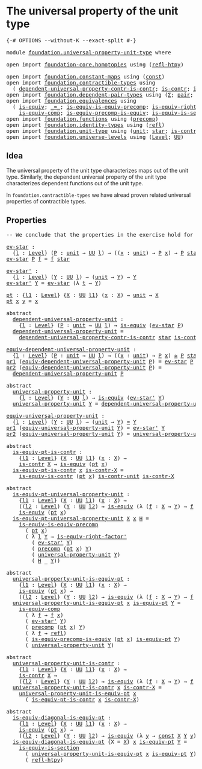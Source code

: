 # The universal property of the unit type

<pre class="Agda"><a id="52" class="Symbol">{-#</a> <a id="56" class="Keyword">OPTIONS</a> <a id="64" class="Pragma">--without-K</a> <a id="76" class="Pragma">--exact-split</a> <a id="90" class="Symbol">#-}</a>

<a id="95" class="Keyword">module</a> <a id="102" href="foundation.universal-property-unit-type.html" class="Module">foundation.universal-property-unit-type</a> <a id="142" class="Keyword">where</a>

<a id="149" class="Keyword">open</a> <a id="154" class="Keyword">import</a> <a id="161" href="foundation-core.homotopies.html" class="Module">foundation-core.homotopies</a> <a id="188" class="Keyword">using</a> <a id="194" class="Symbol">(</a><a id="195" href="foundation-core.homotopies.html#632" class="Function">refl-htpy</a><a id="204" class="Symbol">)</a>

<a id="207" class="Keyword">open</a> <a id="212" class="Keyword">import</a> <a id="219" href="foundation.constant-maps.html" class="Module">foundation.constant-maps</a> <a id="244" class="Keyword">using</a> <a id="250" class="Symbol">(</a><a id="251" href="foundation-core.constant-maps.html#203" class="Function">const</a><a id="256" class="Symbol">)</a>
<a id="258" class="Keyword">open</a> <a id="263" class="Keyword">import</a> <a id="270" href="foundation.contractible-types.html" class="Module">foundation.contractible-types</a> <a id="300" class="Keyword">using</a>
  <a id="308" class="Symbol">(</a> <a id="310" href="foundation.contractible-types.html#5299" class="Function">dependent-universal-property-contr-is-contr</a><a id="353" class="Symbol">;</a> <a id="355" href="foundation-core.contractible-types.html#925" class="Function">is-contr</a><a id="363" class="Symbol">;</a> <a id="365" href="foundation-core.contractible-types.html#3973" class="Function">is-equiv-is-contr</a><a id="382" class="Symbol">)</a>
<a id="384" class="Keyword">open</a> <a id="389" class="Keyword">import</a> <a id="396" href="foundation.dependent-pair-types.html" class="Module">foundation.dependent-pair-types</a> <a id="428" class="Keyword">using</a> <a id="434" class="Symbol">(</a><a id="435" href="foundation-core.dependent-pair-types.html#502" class="Record">Σ</a><a id="436" class="Symbol">;</a> <a id="438" href="foundation-core.dependent-pair-types.html#575" class="InductiveConstructor">pair</a><a id="442" class="Symbol">;</a> <a id="444" href="foundation-core.dependent-pair-types.html#592" class="Field">pr1</a><a id="447" class="Symbol">;</a> <a id="449" href="foundation-core.dependent-pair-types.html#604" class="Field">pr2</a><a id="452" class="Symbol">)</a>
<a id="454" class="Keyword">open</a> <a id="459" class="Keyword">import</a> <a id="466" href="foundation.equivalences.html" class="Module">foundation.equivalences</a> <a id="490" class="Keyword">using</a>
  <a id="498" class="Symbol">(</a> <a id="500" href="foundation-core.equivalences.html#1542" class="Function">is-equiv</a><a id="508" class="Symbol">;</a> <a id="510" href="foundation-core.equivalences.html#1607" class="Function Operator">_≃_</a><a id="513" class="Symbol">;</a> <a id="515" href="foundation.equivalences.html#10785" class="Function">is-equiv-is-equiv-precomp</a><a id="540" class="Symbol">;</a> <a id="542" href="foundation-core.equivalences.html#9634" class="Function">is-equiv-right-factor&#39;</a><a id="564" class="Symbol">;</a>
    <a id="570" href="foundation-core.equivalences.html#7183" class="Function">is-equiv-comp</a><a id="583" class="Symbol">;</a> <a id="585" href="foundation.equivalences.html#9083" class="Function">is-equiv-precomp-is-equiv</a><a id="610" class="Symbol">;</a> <a id="612" href="foundation-core.equivalences.html#11901" class="Function">is-equiv-is-section</a><a id="631" class="Symbol">)</a>
<a id="633" class="Keyword">open</a> <a id="638" class="Keyword">import</a> <a id="645" href="foundation.functions.html" class="Module">foundation.functions</a> <a id="666" class="Keyword">using</a> <a id="672" class="Symbol">(</a><a id="673" href="foundation-core.functions.html#925" class="Function">precomp</a><a id="680" class="Symbol">)</a>
<a id="682" class="Keyword">open</a> <a id="687" class="Keyword">import</a> <a id="694" href="foundation.identity-types.html" class="Module">foundation.identity-types</a> <a id="720" class="Keyword">using</a> <a id="726" class="Symbol">(</a><a id="727" href="foundation-core.identity-types.html#694" class="InductiveConstructor">refl</a><a id="731" class="Symbol">)</a>
<a id="733" class="Keyword">open</a> <a id="738" class="Keyword">import</a> <a id="745" href="foundation.unit-type.html" class="Module">foundation.unit-type</a> <a id="766" class="Keyword">using</a> <a id="772" class="Symbol">(</a><a id="773" href="foundation.unit-type.html#975" class="Datatype">unit</a><a id="777" class="Symbol">;</a> <a id="779" href="foundation.unit-type.html#999" class="InductiveConstructor">star</a><a id="783" class="Symbol">;</a> <a id="785" href="foundation.unit-type.html#1534" class="Function">is-contr-unit</a><a id="798" class="Symbol">)</a>
<a id="800" class="Keyword">open</a> <a id="805" class="Keyword">import</a> <a id="812" href="foundation.universe-levels.html" class="Module">foundation.universe-levels</a> <a id="839" class="Keyword">using</a> <a id="845" class="Symbol">(</a><a id="846" href="Agda.Primitive.html#597" class="Postulate">Level</a><a id="851" class="Symbol">;</a> <a id="853" href="foundation-core.universe-levels.html#222" class="Primitive">UU</a><a id="855" class="Symbol">)</a>
</pre>
## Idea

The universal property of the unit type characterizes maps out of the unit type. Similarly, the dependent universal property of the unit type characterizes dependent functions out of the unit type.

In `foundation.contractible-types` we have alread proven related universal properties of contractible types.

## Properties

<pre class="Agda"><a id="1203" class="Comment">-- We conclude that the properties in the exercise hold for the unit type</a>

<a id="ev-star"></a><a id="1278" href="foundation.universal-property-unit-type.html#1278" class="Function">ev-star</a> <a id="1286" class="Symbol">:</a>
  <a id="1290" class="Symbol">{</a><a id="1291" href="foundation.universal-property-unit-type.html#1291" class="Bound">l</a> <a id="1293" class="Symbol">:</a> <a id="1295" href="Agda.Primitive.html#597" class="Postulate">Level</a><a id="1300" class="Symbol">}</a> <a id="1302" class="Symbol">(</a><a id="1303" href="foundation.universal-property-unit-type.html#1303" class="Bound">P</a> <a id="1305" class="Symbol">:</a> <a id="1307" href="foundation.unit-type.html#975" class="Datatype">unit</a> <a id="1312" class="Symbol">→</a> <a id="1314" href="foundation-core.universe-levels.html#222" class="Primitive">UU</a> <a id="1317" href="foundation.universal-property-unit-type.html#1291" class="Bound">l</a><a id="1318" class="Symbol">)</a> <a id="1320" class="Symbol">→</a> <a id="1322" class="Symbol">((</a><a id="1324" href="foundation.universal-property-unit-type.html#1324" class="Bound">x</a> <a id="1326" class="Symbol">:</a> <a id="1328" href="foundation.unit-type.html#975" class="Datatype">unit</a><a id="1332" class="Symbol">)</a> <a id="1334" class="Symbol">→</a> <a id="1336" href="foundation.universal-property-unit-type.html#1303" class="Bound">P</a> <a id="1338" href="foundation.universal-property-unit-type.html#1324" class="Bound">x</a><a id="1339" class="Symbol">)</a> <a id="1341" class="Symbol">→</a> <a id="1343" href="foundation.universal-property-unit-type.html#1303" class="Bound">P</a> <a id="1345" href="foundation.unit-type.html#999" class="InductiveConstructor">star</a>
<a id="1350" href="foundation.universal-property-unit-type.html#1278" class="Function">ev-star</a> <a id="1358" href="foundation.universal-property-unit-type.html#1358" class="Bound">P</a> <a id="1360" href="foundation.universal-property-unit-type.html#1360" class="Bound">f</a> <a id="1362" class="Symbol">=</a> <a id="1364" href="foundation.universal-property-unit-type.html#1360" class="Bound">f</a> <a id="1366" href="foundation.unit-type.html#999" class="InductiveConstructor">star</a>

<a id="ev-star&#39;"></a><a id="1372" href="foundation.universal-property-unit-type.html#1372" class="Function">ev-star&#39;</a> <a id="1381" class="Symbol">:</a>
  <a id="1385" class="Symbol">{</a><a id="1386" href="foundation.universal-property-unit-type.html#1386" class="Bound">l</a> <a id="1388" class="Symbol">:</a> <a id="1390" href="Agda.Primitive.html#597" class="Postulate">Level</a><a id="1395" class="Symbol">}</a> <a id="1397" class="Symbol">(</a><a id="1398" href="foundation.universal-property-unit-type.html#1398" class="Bound">Y</a> <a id="1400" class="Symbol">:</a> <a id="1402" href="foundation-core.universe-levels.html#222" class="Primitive">UU</a> <a id="1405" href="foundation.universal-property-unit-type.html#1386" class="Bound">l</a><a id="1406" class="Symbol">)</a> <a id="1408" class="Symbol">→</a> <a id="1410" class="Symbol">(</a><a id="1411" href="foundation.unit-type.html#975" class="Datatype">unit</a> <a id="1416" class="Symbol">→</a> <a id="1418" href="foundation.universal-property-unit-type.html#1398" class="Bound">Y</a><a id="1419" class="Symbol">)</a> <a id="1421" class="Symbol">→</a> <a id="1423" href="foundation.universal-property-unit-type.html#1398" class="Bound">Y</a>
<a id="1425" href="foundation.universal-property-unit-type.html#1372" class="Function">ev-star&#39;</a> <a id="1434" href="foundation.universal-property-unit-type.html#1434" class="Bound">Y</a> <a id="1436" class="Symbol">=</a> <a id="1438" href="foundation.universal-property-unit-type.html#1278" class="Function">ev-star</a> <a id="1446" class="Symbol">(λ</a> <a id="1449" href="foundation.universal-property-unit-type.html#1449" class="Bound">t</a> <a id="1451" class="Symbol">→</a> <a id="1453" href="foundation.universal-property-unit-type.html#1434" class="Bound">Y</a><a id="1454" class="Symbol">)</a>

<a id="pt"></a><a id="1457" href="foundation.universal-property-unit-type.html#1457" class="Function">pt</a> <a id="1460" class="Symbol">:</a> <a id="1462" class="Symbol">{</a><a id="1463" href="foundation.universal-property-unit-type.html#1463" class="Bound">l1</a> <a id="1466" class="Symbol">:</a> <a id="1468" href="Agda.Primitive.html#597" class="Postulate">Level</a><a id="1473" class="Symbol">}</a> <a id="1475" class="Symbol">{</a><a id="1476" href="foundation.universal-property-unit-type.html#1476" class="Bound">X</a> <a id="1478" class="Symbol">:</a> <a id="1480" href="foundation-core.universe-levels.html#222" class="Primitive">UU</a> <a id="1483" href="foundation.universal-property-unit-type.html#1463" class="Bound">l1</a><a id="1485" class="Symbol">}</a> <a id="1487" class="Symbol">(</a><a id="1488" href="foundation.universal-property-unit-type.html#1488" class="Bound">x</a> <a id="1490" class="Symbol">:</a> <a id="1492" href="foundation.universal-property-unit-type.html#1476" class="Bound">X</a><a id="1493" class="Symbol">)</a> <a id="1495" class="Symbol">→</a> <a id="1497" href="foundation.unit-type.html#975" class="Datatype">unit</a> <a id="1502" class="Symbol">→</a> <a id="1504" href="foundation.universal-property-unit-type.html#1476" class="Bound">X</a>
<a id="1506" href="foundation.universal-property-unit-type.html#1457" class="Function">pt</a> <a id="1509" href="foundation.universal-property-unit-type.html#1509" class="Bound">x</a> <a id="1511" href="foundation.universal-property-unit-type.html#1511" class="Bound">y</a> <a id="1513" class="Symbol">=</a> <a id="1515" href="foundation.universal-property-unit-type.html#1509" class="Bound">x</a>

<a id="1518" class="Keyword">abstract</a>
  <a id="dependent-universal-property-unit"></a><a id="1529" href="foundation.universal-property-unit-type.html#1529" class="Function">dependent-universal-property-unit</a> <a id="1563" class="Symbol">:</a>
    <a id="1569" class="Symbol">{</a><a id="1570" href="foundation.universal-property-unit-type.html#1570" class="Bound">l</a> <a id="1572" class="Symbol">:</a> <a id="1574" href="Agda.Primitive.html#597" class="Postulate">Level</a><a id="1579" class="Symbol">}</a> <a id="1581" class="Symbol">(</a><a id="1582" href="foundation.universal-property-unit-type.html#1582" class="Bound">P</a> <a id="1584" class="Symbol">:</a> <a id="1586" href="foundation.unit-type.html#975" class="Datatype">unit</a> <a id="1591" class="Symbol">→</a> <a id="1593" href="foundation-core.universe-levels.html#222" class="Primitive">UU</a> <a id="1596" href="foundation.universal-property-unit-type.html#1570" class="Bound">l</a><a id="1597" class="Symbol">)</a> <a id="1599" class="Symbol">→</a> <a id="1601" href="foundation-core.equivalences.html#1542" class="Function">is-equiv</a> <a id="1610" class="Symbol">(</a><a id="1611" href="foundation.universal-property-unit-type.html#1278" class="Function">ev-star</a> <a id="1619" href="foundation.universal-property-unit-type.html#1582" class="Bound">P</a><a id="1620" class="Symbol">)</a>
  <a id="1624" href="foundation.universal-property-unit-type.html#1529" class="Function">dependent-universal-property-unit</a> <a id="1658" class="Symbol">=</a>
    <a id="1664" href="foundation.contractible-types.html#5299" class="Function">dependent-universal-property-contr-is-contr</a> <a id="1708" href="foundation.unit-type.html#999" class="InductiveConstructor">star</a> <a id="1713" href="foundation.unit-type.html#1534" class="Function">is-contr-unit</a>

<a id="equiv-dependent-universal-property-unit"></a><a id="1728" href="foundation.universal-property-unit-type.html#1728" class="Function">equiv-dependent-universal-property-unit</a> <a id="1768" class="Symbol">:</a>
  <a id="1772" class="Symbol">{</a><a id="1773" href="foundation.universal-property-unit-type.html#1773" class="Bound">l</a> <a id="1775" class="Symbol">:</a> <a id="1777" href="Agda.Primitive.html#597" class="Postulate">Level</a><a id="1782" class="Symbol">}</a> <a id="1784" class="Symbol">(</a><a id="1785" href="foundation.universal-property-unit-type.html#1785" class="Bound">P</a> <a id="1787" class="Symbol">:</a> <a id="1789" href="foundation.unit-type.html#975" class="Datatype">unit</a> <a id="1794" class="Symbol">→</a> <a id="1796" href="foundation-core.universe-levels.html#222" class="Primitive">UU</a> <a id="1799" href="foundation.universal-property-unit-type.html#1773" class="Bound">l</a><a id="1800" class="Symbol">)</a> <a id="1802" class="Symbol">→</a> <a id="1804" class="Symbol">((</a><a id="1806" href="foundation.universal-property-unit-type.html#1806" class="Bound">x</a> <a id="1808" class="Symbol">:</a> <a id="1810" href="foundation.unit-type.html#975" class="Datatype">unit</a><a id="1814" class="Symbol">)</a> <a id="1816" class="Symbol">→</a> <a id="1818" href="foundation.universal-property-unit-type.html#1785" class="Bound">P</a> <a id="1820" href="foundation.universal-property-unit-type.html#1806" class="Bound">x</a><a id="1821" class="Symbol">)</a> <a id="1823" href="foundation-core.equivalences.html#1607" class="Function Operator">≃</a> <a id="1825" href="foundation.universal-property-unit-type.html#1785" class="Bound">P</a> <a id="1827" href="foundation.unit-type.html#999" class="InductiveConstructor">star</a>
<a id="1832" href="foundation-core.dependent-pair-types.html#592" class="Field">pr1</a> <a id="1836" class="Symbol">(</a><a id="1837" href="foundation.universal-property-unit-type.html#1728" class="Function">equiv-dependent-universal-property-unit</a> <a id="1877" href="foundation.universal-property-unit-type.html#1877" class="Bound">P</a><a id="1878" class="Symbol">)</a> <a id="1880" class="Symbol">=</a> <a id="1882" href="foundation.universal-property-unit-type.html#1278" class="Function">ev-star</a> <a id="1890" href="foundation.universal-property-unit-type.html#1877" class="Bound">P</a>
<a id="1892" href="foundation-core.dependent-pair-types.html#604" class="Field">pr2</a> <a id="1896" class="Symbol">(</a><a id="1897" href="foundation.universal-property-unit-type.html#1728" class="Function">equiv-dependent-universal-property-unit</a> <a id="1937" href="foundation.universal-property-unit-type.html#1937" class="Bound">P</a><a id="1938" class="Symbol">)</a> <a id="1940" class="Symbol">=</a>
  <a id="1944" href="foundation.universal-property-unit-type.html#1529" class="Function">dependent-universal-property-unit</a> <a id="1978" href="foundation.universal-property-unit-type.html#1937" class="Bound">P</a>

<a id="1981" class="Keyword">abstract</a>
  <a id="universal-property-unit"></a><a id="1992" href="foundation.universal-property-unit-type.html#1992" class="Function">universal-property-unit</a> <a id="2016" class="Symbol">:</a>
    <a id="2022" class="Symbol">{</a><a id="2023" href="foundation.universal-property-unit-type.html#2023" class="Bound">l</a> <a id="2025" class="Symbol">:</a> <a id="2027" href="Agda.Primitive.html#597" class="Postulate">Level</a><a id="2032" class="Symbol">}</a> <a id="2034" class="Symbol">(</a><a id="2035" href="foundation.universal-property-unit-type.html#2035" class="Bound">Y</a> <a id="2037" class="Symbol">:</a> <a id="2039" href="foundation-core.universe-levels.html#222" class="Primitive">UU</a> <a id="2042" href="foundation.universal-property-unit-type.html#2023" class="Bound">l</a><a id="2043" class="Symbol">)</a> <a id="2045" class="Symbol">→</a> <a id="2047" href="foundation-core.equivalences.html#1542" class="Function">is-equiv</a> <a id="2056" class="Symbol">(</a><a id="2057" href="foundation.universal-property-unit-type.html#1372" class="Function">ev-star&#39;</a> <a id="2066" href="foundation.universal-property-unit-type.html#2035" class="Bound">Y</a><a id="2067" class="Symbol">)</a>
  <a id="2071" href="foundation.universal-property-unit-type.html#1992" class="Function">universal-property-unit</a> <a id="2095" href="foundation.universal-property-unit-type.html#2095" class="Bound">Y</a> <a id="2097" class="Symbol">=</a> <a id="2099" href="foundation.universal-property-unit-type.html#1529" class="Function">dependent-universal-property-unit</a> <a id="2133" class="Symbol">(λ</a> <a id="2136" href="foundation.universal-property-unit-type.html#2136" class="Bound">t</a> <a id="2138" class="Symbol">→</a> <a id="2140" href="foundation.universal-property-unit-type.html#2095" class="Bound">Y</a><a id="2141" class="Symbol">)</a>

<a id="equiv-universal-property-unit"></a><a id="2144" href="foundation.universal-property-unit-type.html#2144" class="Function">equiv-universal-property-unit</a> <a id="2174" class="Symbol">:</a>
  <a id="2178" class="Symbol">{</a><a id="2179" href="foundation.universal-property-unit-type.html#2179" class="Bound">l</a> <a id="2181" class="Symbol">:</a> <a id="2183" href="Agda.Primitive.html#597" class="Postulate">Level</a><a id="2188" class="Symbol">}</a> <a id="2190" class="Symbol">(</a><a id="2191" href="foundation.universal-property-unit-type.html#2191" class="Bound">Y</a> <a id="2193" class="Symbol">:</a> <a id="2195" href="foundation-core.universe-levels.html#222" class="Primitive">UU</a> <a id="2198" href="foundation.universal-property-unit-type.html#2179" class="Bound">l</a><a id="2199" class="Symbol">)</a> <a id="2201" class="Symbol">→</a> <a id="2203" class="Symbol">(</a><a id="2204" href="foundation.unit-type.html#975" class="Datatype">unit</a> <a id="2209" class="Symbol">→</a> <a id="2211" href="foundation.universal-property-unit-type.html#2191" class="Bound">Y</a><a id="2212" class="Symbol">)</a> <a id="2214" href="foundation-core.equivalences.html#1607" class="Function Operator">≃</a> <a id="2216" href="foundation.universal-property-unit-type.html#2191" class="Bound">Y</a>
<a id="2218" href="foundation-core.dependent-pair-types.html#592" class="Field">pr1</a> <a id="2222" class="Symbol">(</a><a id="2223" href="foundation.universal-property-unit-type.html#2144" class="Function">equiv-universal-property-unit</a> <a id="2253" href="foundation.universal-property-unit-type.html#2253" class="Bound">Y</a><a id="2254" class="Symbol">)</a> <a id="2256" class="Symbol">=</a> <a id="2258" href="foundation.universal-property-unit-type.html#1372" class="Function">ev-star&#39;</a> <a id="2267" href="foundation.universal-property-unit-type.html#2253" class="Bound">Y</a>
<a id="2269" href="foundation-core.dependent-pair-types.html#604" class="Field">pr2</a> <a id="2273" class="Symbol">(</a><a id="2274" href="foundation.universal-property-unit-type.html#2144" class="Function">equiv-universal-property-unit</a> <a id="2304" href="foundation.universal-property-unit-type.html#2304" class="Bound">Y</a><a id="2305" class="Symbol">)</a> <a id="2307" class="Symbol">=</a> <a id="2309" href="foundation.universal-property-unit-type.html#1992" class="Function">universal-property-unit</a> <a id="2333" href="foundation.universal-property-unit-type.html#2304" class="Bound">Y</a>

<a id="2336" class="Keyword">abstract</a>
  <a id="is-equiv-pt-is-contr"></a><a id="2347" href="foundation.universal-property-unit-type.html#2347" class="Function">is-equiv-pt-is-contr</a> <a id="2368" class="Symbol">:</a>
    <a id="2374" class="Symbol">{</a><a id="2375" href="foundation.universal-property-unit-type.html#2375" class="Bound">l1</a> <a id="2378" class="Symbol">:</a> <a id="2380" href="Agda.Primitive.html#597" class="Postulate">Level</a><a id="2385" class="Symbol">}</a> <a id="2387" class="Symbol">{</a><a id="2388" href="foundation.universal-property-unit-type.html#2388" class="Bound">X</a> <a id="2390" class="Symbol">:</a> <a id="2392" href="foundation-core.universe-levels.html#222" class="Primitive">UU</a> <a id="2395" href="foundation.universal-property-unit-type.html#2375" class="Bound">l1</a><a id="2397" class="Symbol">}</a> <a id="2399" class="Symbol">(</a><a id="2400" href="foundation.universal-property-unit-type.html#2400" class="Bound">x</a> <a id="2402" class="Symbol">:</a> <a id="2404" href="foundation.universal-property-unit-type.html#2388" class="Bound">X</a><a id="2405" class="Symbol">)</a> <a id="2407" class="Symbol">→</a>
    <a id="2413" href="foundation-core.contractible-types.html#925" class="Function">is-contr</a> <a id="2422" href="foundation.universal-property-unit-type.html#2388" class="Bound">X</a> <a id="2424" class="Symbol">→</a> <a id="2426" href="foundation-core.equivalences.html#1542" class="Function">is-equiv</a> <a id="2435" class="Symbol">(</a><a id="2436" href="foundation.universal-property-unit-type.html#1457" class="Function">pt</a> <a id="2439" href="foundation.universal-property-unit-type.html#2400" class="Bound">x</a><a id="2440" class="Symbol">)</a>
  <a id="2444" href="foundation.universal-property-unit-type.html#2347" class="Function">is-equiv-pt-is-contr</a> <a id="2465" href="foundation.universal-property-unit-type.html#2465" class="Bound">x</a> <a id="2467" href="foundation.universal-property-unit-type.html#2467" class="Bound">is-contr-X</a> <a id="2478" class="Symbol">=</a>
    <a id="2484" href="foundation-core.contractible-types.html#3973" class="Function">is-equiv-is-contr</a> <a id="2502" class="Symbol">(</a><a id="2503" href="foundation.universal-property-unit-type.html#1457" class="Function">pt</a> <a id="2506" href="foundation.universal-property-unit-type.html#2465" class="Bound">x</a><a id="2507" class="Symbol">)</a> <a id="2509" href="foundation.unit-type.html#1534" class="Function">is-contr-unit</a> <a id="2523" href="foundation.universal-property-unit-type.html#2467" class="Bound">is-contr-X</a>

<a id="2535" class="Keyword">abstract</a>
  <a id="is-equiv-pt-universal-property-unit"></a><a id="2546" href="foundation.universal-property-unit-type.html#2546" class="Function">is-equiv-pt-universal-property-unit</a> <a id="2582" class="Symbol">:</a>
    <a id="2588" class="Symbol">{</a><a id="2589" href="foundation.universal-property-unit-type.html#2589" class="Bound">l1</a> <a id="2592" class="Symbol">:</a> <a id="2594" href="Agda.Primitive.html#597" class="Postulate">Level</a><a id="2599" class="Symbol">}</a> <a id="2601" class="Symbol">(</a><a id="2602" href="foundation.universal-property-unit-type.html#2602" class="Bound">X</a> <a id="2604" class="Symbol">:</a> <a id="2606" href="foundation-core.universe-levels.html#222" class="Primitive">UU</a> <a id="2609" href="foundation.universal-property-unit-type.html#2589" class="Bound">l1</a><a id="2611" class="Symbol">)</a> <a id="2613" class="Symbol">(</a><a id="2614" href="foundation.universal-property-unit-type.html#2614" class="Bound">x</a> <a id="2616" class="Symbol">:</a> <a id="2618" href="foundation.universal-property-unit-type.html#2602" class="Bound">X</a><a id="2619" class="Symbol">)</a> <a id="2621" class="Symbol">→</a>
    <a id="2627" class="Symbol">((</a><a id="2629" href="foundation.universal-property-unit-type.html#2629" class="Bound">l2</a> <a id="2632" class="Symbol">:</a> <a id="2634" href="Agda.Primitive.html#597" class="Postulate">Level</a><a id="2639" class="Symbol">)</a> <a id="2641" class="Symbol">(</a><a id="2642" href="foundation.universal-property-unit-type.html#2642" class="Bound">Y</a> <a id="2644" class="Symbol">:</a> <a id="2646" href="foundation-core.universe-levels.html#222" class="Primitive">UU</a> <a id="2649" href="foundation.universal-property-unit-type.html#2629" class="Bound">l2</a><a id="2651" class="Symbol">)</a> <a id="2653" class="Symbol">→</a> <a id="2655" href="foundation-core.equivalences.html#1542" class="Function">is-equiv</a> <a id="2664" class="Symbol">(λ</a> <a id="2667" class="Symbol">(</a><a id="2668" href="foundation.universal-property-unit-type.html#2668" class="Bound">f</a> <a id="2670" class="Symbol">:</a> <a id="2672" href="foundation.universal-property-unit-type.html#2602" class="Bound">X</a> <a id="2674" class="Symbol">→</a> <a id="2676" href="foundation.universal-property-unit-type.html#2642" class="Bound">Y</a><a id="2677" class="Symbol">)</a> <a id="2679" class="Symbol">→</a> <a id="2681" href="foundation.universal-property-unit-type.html#2668" class="Bound">f</a> <a id="2683" href="foundation.universal-property-unit-type.html#2614" class="Bound">x</a><a id="2684" class="Symbol">))</a> <a id="2687" class="Symbol">→</a>
    <a id="2693" href="foundation-core.equivalences.html#1542" class="Function">is-equiv</a> <a id="2702" class="Symbol">(</a><a id="2703" href="foundation.universal-property-unit-type.html#1457" class="Function">pt</a> <a id="2706" href="foundation.universal-property-unit-type.html#2614" class="Bound">x</a><a id="2707" class="Symbol">)</a>
  <a id="2711" href="foundation.universal-property-unit-type.html#2546" class="Function">is-equiv-pt-universal-property-unit</a> <a id="2747" href="foundation.universal-property-unit-type.html#2747" class="Bound">X</a> <a id="2749" href="foundation.universal-property-unit-type.html#2749" class="Bound">x</a> <a id="2751" href="foundation.universal-property-unit-type.html#2751" class="Bound">H</a> <a id="2753" class="Symbol">=</a>
    <a id="2759" href="foundation.equivalences.html#10785" class="Function">is-equiv-is-equiv-precomp</a>
      <a id="2791" class="Symbol">(</a> <a id="2793" href="foundation.universal-property-unit-type.html#1457" class="Function">pt</a> <a id="2796" href="foundation.universal-property-unit-type.html#2749" class="Bound">x</a><a id="2797" class="Symbol">)</a>
      <a id="2805" class="Symbol">(</a> <a id="2807" class="Symbol">λ</a> <a id="2809" href="foundation.universal-property-unit-type.html#2809" class="Bound">l</a> <a id="2811" href="foundation.universal-property-unit-type.html#2811" class="Bound">Y</a> <a id="2813" class="Symbol">→</a> <a id="2815" href="foundation-core.equivalences.html#9634" class="Function">is-equiv-right-factor&#39;</a>
        <a id="2846" class="Symbol">(</a> <a id="2848" href="foundation.universal-property-unit-type.html#1372" class="Function">ev-star&#39;</a> <a id="2857" href="foundation.universal-property-unit-type.html#2811" class="Bound">Y</a><a id="2858" class="Symbol">)</a>
        <a id="2868" class="Symbol">(</a> <a id="2870" href="foundation-core.functions.html#925" class="Function">precomp</a> <a id="2878" class="Symbol">(</a><a id="2879" href="foundation.universal-property-unit-type.html#1457" class="Function">pt</a> <a id="2882" href="foundation.universal-property-unit-type.html#2749" class="Bound">x</a><a id="2883" class="Symbol">)</a> <a id="2885" href="foundation.universal-property-unit-type.html#2811" class="Bound">Y</a><a id="2886" class="Symbol">)</a>
        <a id="2896" class="Symbol">(</a> <a id="2898" href="foundation.universal-property-unit-type.html#1992" class="Function">universal-property-unit</a> <a id="2922" href="foundation.universal-property-unit-type.html#2811" class="Bound">Y</a><a id="2923" class="Symbol">)</a>
        <a id="2933" class="Symbol">(</a> <a id="2935" href="foundation.universal-property-unit-type.html#2751" class="Bound">H</a> <a id="2937" class="Symbol">_</a> <a id="2939" href="foundation.universal-property-unit-type.html#2811" class="Bound">Y</a><a id="2940" class="Symbol">))</a>

<a id="2944" class="Keyword">abstract</a>
  <a id="universal-property-unit-is-equiv-pt"></a><a id="2955" href="foundation.universal-property-unit-type.html#2955" class="Function">universal-property-unit-is-equiv-pt</a> <a id="2991" class="Symbol">:</a>
    <a id="2997" class="Symbol">{</a><a id="2998" href="foundation.universal-property-unit-type.html#2998" class="Bound">l1</a> <a id="3001" class="Symbol">:</a> <a id="3003" href="Agda.Primitive.html#597" class="Postulate">Level</a><a id="3008" class="Symbol">}</a> <a id="3010" class="Symbol">{</a><a id="3011" href="foundation.universal-property-unit-type.html#3011" class="Bound">X</a> <a id="3013" class="Symbol">:</a> <a id="3015" href="foundation-core.universe-levels.html#222" class="Primitive">UU</a> <a id="3018" href="foundation.universal-property-unit-type.html#2998" class="Bound">l1</a><a id="3020" class="Symbol">}</a> <a id="3022" class="Symbol">(</a><a id="3023" href="foundation.universal-property-unit-type.html#3023" class="Bound">x</a> <a id="3025" class="Symbol">:</a> <a id="3027" href="foundation.universal-property-unit-type.html#3011" class="Bound">X</a><a id="3028" class="Symbol">)</a> <a id="3030" class="Symbol">→</a>
    <a id="3036" href="foundation-core.equivalences.html#1542" class="Function">is-equiv</a> <a id="3045" class="Symbol">(</a><a id="3046" href="foundation.universal-property-unit-type.html#1457" class="Function">pt</a> <a id="3049" href="foundation.universal-property-unit-type.html#3023" class="Bound">x</a><a id="3050" class="Symbol">)</a> <a id="3052" class="Symbol">→</a>
    <a id="3058" class="Symbol">({</a><a id="3060" href="foundation.universal-property-unit-type.html#3060" class="Bound">l2</a> <a id="3063" class="Symbol">:</a> <a id="3065" href="Agda.Primitive.html#597" class="Postulate">Level</a><a id="3070" class="Symbol">}</a> <a id="3072" class="Symbol">(</a><a id="3073" href="foundation.universal-property-unit-type.html#3073" class="Bound">Y</a> <a id="3075" class="Symbol">:</a> <a id="3077" href="foundation-core.universe-levels.html#222" class="Primitive">UU</a> <a id="3080" href="foundation.universal-property-unit-type.html#3060" class="Bound">l2</a><a id="3082" class="Symbol">)</a> <a id="3084" class="Symbol">→</a> <a id="3086" href="foundation-core.equivalences.html#1542" class="Function">is-equiv</a> <a id="3095" class="Symbol">(λ</a> <a id="3098" class="Symbol">(</a><a id="3099" href="foundation.universal-property-unit-type.html#3099" class="Bound">f</a> <a id="3101" class="Symbol">:</a> <a id="3103" href="foundation.universal-property-unit-type.html#3011" class="Bound">X</a> <a id="3105" class="Symbol">→</a> <a id="3107" href="foundation.universal-property-unit-type.html#3073" class="Bound">Y</a><a id="3108" class="Symbol">)</a> <a id="3110" class="Symbol">→</a> <a id="3112" href="foundation.universal-property-unit-type.html#3099" class="Bound">f</a> <a id="3114" href="foundation.universal-property-unit-type.html#3023" class="Bound">x</a><a id="3115" class="Symbol">))</a>
  <a id="3120" href="foundation.universal-property-unit-type.html#2955" class="Function">universal-property-unit-is-equiv-pt</a> <a id="3156" href="foundation.universal-property-unit-type.html#3156" class="Bound">x</a> <a id="3158" href="foundation.universal-property-unit-type.html#3158" class="Bound">is-equiv-pt</a> <a id="3170" href="foundation.universal-property-unit-type.html#3170" class="Bound">Y</a> <a id="3172" class="Symbol">=</a>
    <a id="3178" href="foundation-core.equivalences.html#7183" class="Function">is-equiv-comp</a>
      <a id="3198" class="Symbol">(</a> <a id="3200" class="Symbol">λ</a> <a id="3202" href="foundation.universal-property-unit-type.html#3202" class="Bound">f</a> <a id="3204" class="Symbol">→</a> <a id="3206" href="foundation.universal-property-unit-type.html#3202" class="Bound">f</a> <a id="3208" href="foundation.universal-property-unit-type.html#3156" class="Bound">x</a><a id="3209" class="Symbol">)</a>
      <a id="3217" class="Symbol">(</a> <a id="3219" href="foundation.universal-property-unit-type.html#1372" class="Function">ev-star&#39;</a> <a id="3228" href="foundation.universal-property-unit-type.html#3170" class="Bound">Y</a><a id="3229" class="Symbol">)</a>
      <a id="3237" class="Symbol">(</a> <a id="3239" href="foundation-core.functions.html#925" class="Function">precomp</a> <a id="3247" class="Symbol">(</a><a id="3248" href="foundation.universal-property-unit-type.html#1457" class="Function">pt</a> <a id="3251" href="foundation.universal-property-unit-type.html#3156" class="Bound">x</a><a id="3252" class="Symbol">)</a> <a id="3254" href="foundation.universal-property-unit-type.html#3170" class="Bound">Y</a><a id="3255" class="Symbol">)</a>
      <a id="3263" class="Symbol">(</a> <a id="3265" class="Symbol">λ</a> <a id="3267" href="foundation.universal-property-unit-type.html#3267" class="Bound">f</a> <a id="3269" class="Symbol">→</a> <a id="3271" href="foundation-core.identity-types.html#694" class="InductiveConstructor">refl</a><a id="3275" class="Symbol">)</a>
      <a id="3283" class="Symbol">(</a> <a id="3285" href="foundation.equivalences.html#9083" class="Function">is-equiv-precomp-is-equiv</a> <a id="3311" class="Symbol">(</a><a id="3312" href="foundation.universal-property-unit-type.html#1457" class="Function">pt</a> <a id="3315" href="foundation.universal-property-unit-type.html#3156" class="Bound">x</a><a id="3316" class="Symbol">)</a> <a id="3318" href="foundation.universal-property-unit-type.html#3158" class="Bound">is-equiv-pt</a> <a id="3330" href="foundation.universal-property-unit-type.html#3170" class="Bound">Y</a><a id="3331" class="Symbol">)</a>
      <a id="3339" class="Symbol">(</a> <a id="3341" href="foundation.universal-property-unit-type.html#1992" class="Function">universal-property-unit</a> <a id="3365" href="foundation.universal-property-unit-type.html#3170" class="Bound">Y</a><a id="3366" class="Symbol">)</a>

<a id="3369" class="Keyword">abstract</a>
  <a id="universal-property-unit-is-contr"></a><a id="3380" href="foundation.universal-property-unit-type.html#3380" class="Function">universal-property-unit-is-contr</a> <a id="3413" class="Symbol">:</a>
    <a id="3419" class="Symbol">{</a><a id="3420" href="foundation.universal-property-unit-type.html#3420" class="Bound">l1</a> <a id="3423" class="Symbol">:</a> <a id="3425" href="Agda.Primitive.html#597" class="Postulate">Level</a><a id="3430" class="Symbol">}</a> <a id="3432" class="Symbol">{</a><a id="3433" href="foundation.universal-property-unit-type.html#3433" class="Bound">X</a> <a id="3435" class="Symbol">:</a> <a id="3437" href="foundation-core.universe-levels.html#222" class="Primitive">UU</a> <a id="3440" href="foundation.universal-property-unit-type.html#3420" class="Bound">l1</a><a id="3442" class="Symbol">}</a> <a id="3444" class="Symbol">(</a><a id="3445" href="foundation.universal-property-unit-type.html#3445" class="Bound">x</a> <a id="3447" class="Symbol">:</a> <a id="3449" href="foundation.universal-property-unit-type.html#3433" class="Bound">X</a><a id="3450" class="Symbol">)</a> <a id="3452" class="Symbol">→</a>
    <a id="3458" href="foundation-core.contractible-types.html#925" class="Function">is-contr</a> <a id="3467" href="foundation.universal-property-unit-type.html#3433" class="Bound">X</a> <a id="3469" class="Symbol">→</a>
    <a id="3475" class="Symbol">({</a><a id="3477" href="foundation.universal-property-unit-type.html#3477" class="Bound">l2</a> <a id="3480" class="Symbol">:</a> <a id="3482" href="Agda.Primitive.html#597" class="Postulate">Level</a><a id="3487" class="Symbol">}</a> <a id="3489" class="Symbol">(</a><a id="3490" href="foundation.universal-property-unit-type.html#3490" class="Bound">Y</a> <a id="3492" class="Symbol">:</a> <a id="3494" href="foundation-core.universe-levels.html#222" class="Primitive">UU</a> <a id="3497" href="foundation.universal-property-unit-type.html#3477" class="Bound">l2</a><a id="3499" class="Symbol">)</a> <a id="3501" class="Symbol">→</a> <a id="3503" href="foundation-core.equivalences.html#1542" class="Function">is-equiv</a> <a id="3512" class="Symbol">(λ</a> <a id="3515" class="Symbol">(</a><a id="3516" href="foundation.universal-property-unit-type.html#3516" class="Bound">f</a> <a id="3518" class="Symbol">:</a> <a id="3520" href="foundation.universal-property-unit-type.html#3433" class="Bound">X</a> <a id="3522" class="Symbol">→</a> <a id="3524" href="foundation.universal-property-unit-type.html#3490" class="Bound">Y</a><a id="3525" class="Symbol">)</a> <a id="3527" class="Symbol">→</a> <a id="3529" href="foundation.universal-property-unit-type.html#3516" class="Bound">f</a> <a id="3531" href="foundation.universal-property-unit-type.html#3445" class="Bound">x</a><a id="3532" class="Symbol">))</a>
  <a id="3537" href="foundation.universal-property-unit-type.html#3380" class="Function">universal-property-unit-is-contr</a> <a id="3570" href="foundation.universal-property-unit-type.html#3570" class="Bound">x</a> <a id="3572" href="foundation.universal-property-unit-type.html#3572" class="Bound">is-contr-X</a> <a id="3583" class="Symbol">=</a>
    <a id="3589" href="foundation.universal-property-unit-type.html#2955" class="Function">universal-property-unit-is-equiv-pt</a> <a id="3625" href="foundation.universal-property-unit-type.html#3570" class="Bound">x</a>
      <a id="3633" class="Symbol">(</a> <a id="3635" href="foundation.universal-property-unit-type.html#2347" class="Function">is-equiv-pt-is-contr</a> <a id="3656" href="foundation.universal-property-unit-type.html#3570" class="Bound">x</a> <a id="3658" href="foundation.universal-property-unit-type.html#3572" class="Bound">is-contr-X</a><a id="3668" class="Symbol">)</a>

<a id="3671" class="Keyword">abstract</a>
  <a id="is-equiv-diagonal-is-equiv-pt"></a><a id="3682" href="foundation.universal-property-unit-type.html#3682" class="Function">is-equiv-diagonal-is-equiv-pt</a> <a id="3712" class="Symbol">:</a>
    <a id="3718" class="Symbol">{</a><a id="3719" href="foundation.universal-property-unit-type.html#3719" class="Bound">l1</a> <a id="3722" class="Symbol">:</a> <a id="3724" href="Agda.Primitive.html#597" class="Postulate">Level</a><a id="3729" class="Symbol">}</a> <a id="3731" class="Symbol">{</a><a id="3732" href="foundation.universal-property-unit-type.html#3732" class="Bound">X</a> <a id="3734" class="Symbol">:</a> <a id="3736" href="foundation-core.universe-levels.html#222" class="Primitive">UU</a> <a id="3739" href="foundation.universal-property-unit-type.html#3719" class="Bound">l1</a><a id="3741" class="Symbol">}</a> <a id="3743" class="Symbol">(</a><a id="3744" href="foundation.universal-property-unit-type.html#3744" class="Bound">x</a> <a id="3746" class="Symbol">:</a> <a id="3748" href="foundation.universal-property-unit-type.html#3732" class="Bound">X</a><a id="3749" class="Symbol">)</a> <a id="3751" class="Symbol">→</a>
    <a id="3757" href="foundation-core.equivalences.html#1542" class="Function">is-equiv</a> <a id="3766" class="Symbol">(</a><a id="3767" href="foundation.universal-property-unit-type.html#1457" class="Function">pt</a> <a id="3770" href="foundation.universal-property-unit-type.html#3744" class="Bound">x</a><a id="3771" class="Symbol">)</a> <a id="3773" class="Symbol">→</a>
    <a id="3779" class="Symbol">({</a><a id="3781" href="foundation.universal-property-unit-type.html#3781" class="Bound">l2</a> <a id="3784" class="Symbol">:</a> <a id="3786" href="Agda.Primitive.html#597" class="Postulate">Level</a><a id="3791" class="Symbol">}</a> <a id="3793" class="Symbol">(</a><a id="3794" href="foundation.universal-property-unit-type.html#3794" class="Bound">Y</a> <a id="3796" class="Symbol">:</a> <a id="3798" href="foundation-core.universe-levels.html#222" class="Primitive">UU</a> <a id="3801" href="foundation.universal-property-unit-type.html#3781" class="Bound">l2</a><a id="3803" class="Symbol">)</a> <a id="3805" class="Symbol">→</a> <a id="3807" href="foundation-core.equivalences.html#1542" class="Function">is-equiv</a> <a id="3816" class="Symbol">(λ</a> <a id="3819" href="foundation.universal-property-unit-type.html#3819" class="Bound">y</a> <a id="3821" class="Symbol">→</a> <a id="3823" href="foundation-core.constant-maps.html#203" class="Function">const</a> <a id="3829" href="foundation.universal-property-unit-type.html#3732" class="Bound">X</a> <a id="3831" href="foundation.universal-property-unit-type.html#3794" class="Bound">Y</a> <a id="3833" href="foundation.universal-property-unit-type.html#3819" class="Bound">y</a><a id="3834" class="Symbol">))</a>
  <a id="3839" href="foundation.universal-property-unit-type.html#3682" class="Function">is-equiv-diagonal-is-equiv-pt</a> <a id="3869" class="Symbol">{</a><a id="3870" class="Argument">X</a> <a id="3872" class="Symbol">=</a> <a id="3874" href="foundation.universal-property-unit-type.html#3874" class="Bound">X</a><a id="3875" class="Symbol">}</a> <a id="3877" href="foundation.universal-property-unit-type.html#3877" class="Bound">x</a> <a id="3879" href="foundation.universal-property-unit-type.html#3879" class="Bound">is-equiv-pt</a> <a id="3891" href="foundation.universal-property-unit-type.html#3891" class="Bound">Y</a> <a id="3893" class="Symbol">=</a>
    <a id="3899" href="foundation-core.equivalences.html#11901" class="Function">is-equiv-is-section</a>
      <a id="3925" class="Symbol">(</a> <a id="3927" href="foundation.universal-property-unit-type.html#2955" class="Function">universal-property-unit-is-equiv-pt</a> <a id="3963" href="foundation.universal-property-unit-type.html#3877" class="Bound">x</a> <a id="3965" href="foundation.universal-property-unit-type.html#3879" class="Bound">is-equiv-pt</a> <a id="3977" href="foundation.universal-property-unit-type.html#3891" class="Bound">Y</a><a id="3978" class="Symbol">)</a>
      <a id="3986" class="Symbol">(</a> <a id="3988" href="foundation-core.homotopies.html#632" class="Function">refl-htpy</a><a id="3997" class="Symbol">)</a>
</pre>